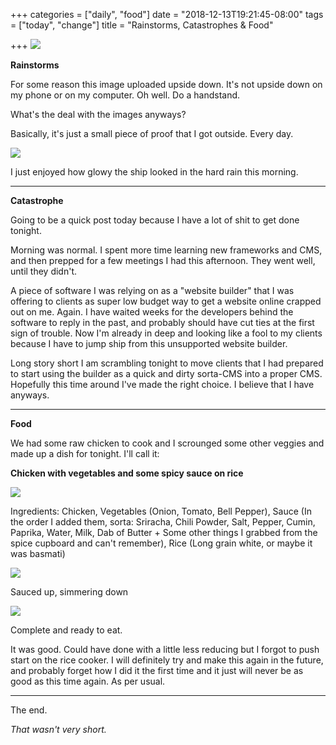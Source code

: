 +++
categories = ["daily", "food"]
date = "2018-12-13T19:21:45-08:00"
tags = ["today", "change"]
title = "Rainstorms, Catastrophes & Food"

+++
![](/uploads/IMG_8561.JPG)

**Rainstorms**

For some reason this image uploaded upside down. It's not upside down on my phone or on my computer. Oh well. Do a handstand.

What's the deal with the images anyways?

Basically, it's just a small piece of proof that I got outside. Every day.

![](/uploads/IMG_8563.JPG)

I just enjoyed how glowy the ship looked in the hard rain this morning.

***

**Catastrophe**

Going to be a quick post today because I have a lot of shit to get done tonight.

Morning was normal. I spent more time learning new frameworks and CMS, and then prepped for a few meetings I had this afternoon. They went well, until they didn't.

A piece of software I was relying on as a "website builder" that I was offering to clients as super low budget way to get a website online crapped out on me. Again. I have waited weeks for the developers behind the software to reply in the past, and probably should have cut ties at the first sign of trouble. Now I'm already in deep and looking like a fool to my clients because I have to jump ship from this unsupported website builder. 

Long story short I am scrambling tonight to move clients that I had prepared to start using the builder as a quick and dirty sorta-CMS into a proper CMS. Hopefully this time around I've made the right choice. I believe that I have anyways.

***

**Food**

We had some raw chicken to cook and I scrounged some other veggies and made up a dish for tonight. I'll call it:

**Chicken with vegetables and some spicy sauce on rice**

![](/uploads/IMG_8573.JPG)

Ingredients: Chicken, Vegetables (Onion, Tomato, Bell Pepper), Sauce (In the order I added them, sorta: Sriracha, Chili Powder, Salt, Pepper, Cumin, Paprika, Water, Milk, Dab of Butter + Some other things I grabbed from the spice cupboard and can't remember), Rice (Long grain white, or maybe it was basmati)

![](/uploads/IMG_8574.JPG)

Sauced up, simmering down

![](/uploads/IMG_8576.JPG)

Complete and ready to eat. 

It was good. Could have done with a little less reducing but I forgot to push start on the rice cooker. I will definitely try and make this again in the future, and probably forget how I did it the first time and it just will never be as good as this time again. As per usual.

***

The end.

_That wasn't very short._